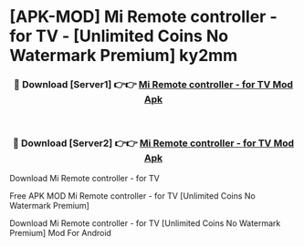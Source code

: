 # [APK-MOD] Mi Remote controller - for TV - [Unlimited Coins No Watermark Premium] ky2mm



<div align="center">
<h3>🔴 Download [Server1] 👉👉 <a href="https://momento.my/?title=Mi_Remote_controller_-_for_TV">Mi Remote controller - for TV Mod Apk</a></h3><br>

<h3>🔴 Download [Server2] 👉👉 <a href="https://momento.my/?title=Mi_Remote_controller_-_for_TV">Mi Remote controller - for TV Mod Apk</a></h3>
</div>



Download Mi Remote controller - for TV 

Free APK MOD Mi Remote controller - for TV [Unlimited Coins No Watermark Premium]

Download Mi Remote controller - for TV [Unlimited Coins No Watermark Premium] Mod For Android
